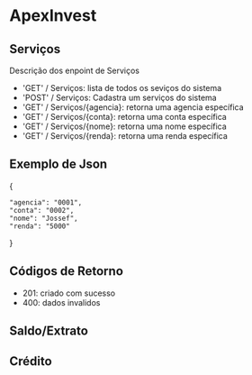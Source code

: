 # ApexInvest

## Serviços

Descrição dos enpoint de Serviços

- 'GET' / Serviços: lista de todos os seviços do sistema
- 'POST' / Serviços: Cadastra um serviços do sistema
- 'GET' / Serviços/{agencia}: retorna uma agencia específica
- 'GET' / Serviços/{conta}: retorna uma conta específica
- 'GET' / Serviços/{nome}: retorna uma nome específica
- 'GET' / Serviços/{renda}: retorna uma renda específica

## Exemplo de Json
{

    "agencia": "0001",
    "conta": "0002",
    "nome": "Jossef",
    "renda": "5000" 
}

## Códigos de Retorno

- 201: criado com sucesso
- 400: dados invalidos


##  Saldo/Extrato



##  Crédito